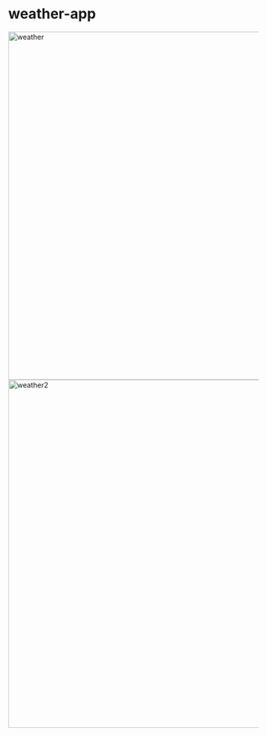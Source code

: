 # weather-app
<img width="700" alt="weather" src="https://github.com/Payaljangra/weather-app/assets/82745594/dc05325d-93fe-4f5a-8548-ac758b888c78">
<img width="700" alt="weather2" src="https://github.com/Payaljangra/weather-app/assets/82745594/09892722-969e-48af-951c-743a526c4ffa">
